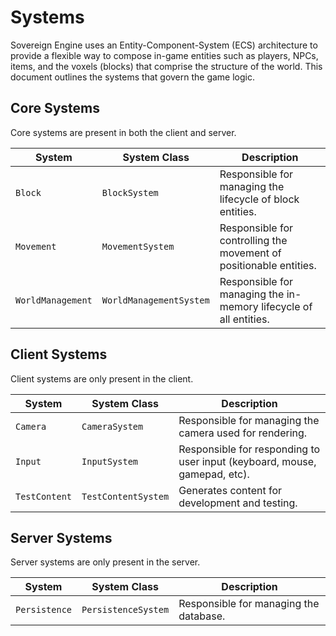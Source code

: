 # Systems

Sovereign Engine uses an Entity-Component-System (ECS) architecture to provide
a flexible way to compose in-game entities such as players, NPCs, items, and
the voxels (blocks) that comprise the structure of the world. This document
outlines the systems that govern the game logic.

## Core Systems

Core systems are present in both the client and server.

System | System Class | Description
--- | --- | ---
`Block` | `BlockSystem` | Responsible for managing the lifecycle of block entities.
`Movement` | `MovementSystem` | Responsible for controlling the movement of positionable entities.
`WorldManagement` | `WorldManagementSystem` | Responsible for managing the in-memory lifecycle of all entities.

## Client Systems

Client systems are only present in the client.

System | System Class | Description
--- | --- | ---
`Camera` | `CameraSystem` | Responsible for managing the camera used for rendering.
`Input` | `InputSystem` | Responsible for responding to user input (keyboard, mouse, gamepad, etc).
`TestContent` | `TestContentSystem` | Generates content for development and testing.

## Server Systems

Server systems are only present in the server.

System | System Class | Description
--- | --- | ---
`Persistence` | `PersistenceSystem` | Responsible for managing the database.

